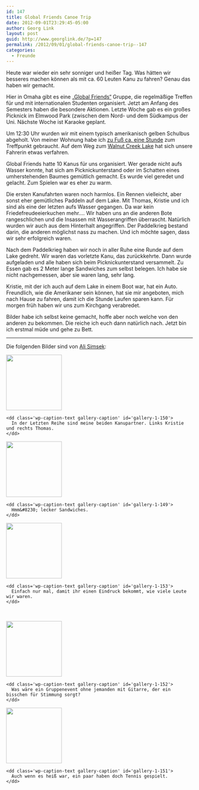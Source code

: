 ```yaml
---
id: 147
title: Global Friends Canoe Trip
date: 2012-09-01T23:29:45-05:00
author: Georg Link
layout: post
guid: http://www.georglink.de/?p=147
permalink: /2012/09/01/global-friends-canoe-trip--147
categories:
  - Freunde
---
```

Heute war wieder ein sehr sonniger und heißer Tag. Was hätten wir besseres machen können als mit ca. 60 Leuten Kanu zu fahren? Genau das haben wir gemacht.

Hier in Omaha gibt es eine <a title="Facebookseite von Global Friends Omaha" href="https://www.facebook.com/GlobalFriendsOmaha" target="_blank">„Global Friends“</a> Gruppe, die regelmäßige Treffen für und mit internationalen Studenten organisiert. Jetzt am Anfang des Semesters haben die besondere Aktionen. Letzte Woche gab es ein großes Picknick im Elmwood Park (zwischen dem Nord- und dem Südkampus der Uni. Nächste Woche ist Karaoke geplant.

Um 12:30 Uhr wurden wir mit einem typisch amerikanisch gelben Schulbus abgeholt. Von meiner Wohnung habe ich <a title="Wegbeschreibung auf Google Maps" href="http://goo.gl/maps/fQ0gF" target="_blank">zu Fuß ca. eine Stunde</a> zum Treffpunkt gebraucht. Auf dem Weg zum <a title="Offizielle Seite der Stadt zum Walnut Creek Lake" href="http://www.papillion.org/public_works_walnut_creek.cfm" target="_blank">Walnut Creek Lake</a> hat sich unsere Fahrerin etwas verfahren.

Global Friends hatte 10 Kanus für uns organisiert. Wer gerade nicht aufs Wasser konnte, hat sich am Picknickunterstand oder im Schatten eines umherstehenden Baumes gemütlich gemacht. Es wurde viel geredet und gelacht. Zum Spielen war es eher zu warm.

Die ersten Kanufahrten waren noch harmlos. Ein Rennen vielleicht, aber sonst eher gemütliches Paddeln auf dem Lake. Mit Thomas, Kristie und ich sind als eine der letzten aufs Wasser gegangen. Da war kein Friedefreudeeierkuchen mehr…. Wir haben uns an die anderen Bote rangeschlichen und die Insassen mit Wasserangriffen überrascht. Natürlich wurden wir auch aus dem Hinterhalt angegriffen. Der Paddelkrieg bestand darin, die anderen möglichst nass zu machen. Und ich möchte sagen, dass wir sehr erfolgreich waren.

Nach dem Paddelkrieg haben wir noch in aller Ruhe eine Runde auf dem Lake gedreht. Wir waren das vorletzte Kanu, das zurückkehrte. Dann wurde aufgeladen und alle haben sich beim Picknickunterstand versammelt. Zu Essen gab es 2 Meter lange Sandwiches zum selbst belegen. Ich habe sie nicht nachgemessen, aber sie waren lang, sehr lang.

Kristie, mit der ich auch auf dem Lake in einem Boot war, hat ein Auto. Freundlich, wie die Amerikaner sein können, hat sie mir angeboten, mich nach Hause zu fahren, damit ich die Stunde Laufen sparen kann. Für morgen früh haben wir uns zum Kirchgang verabredet.

Bilder habe ich selbst keine gemacht, hoffe aber noch welche von den anderen zu bekommen. Die reiche ich euch dann natürlich nach. Jetzt bin ich erstmal müde und gehe zu Bett.

* * *

Die folgenden Bilder sind von <a title="Alis auf Facebook" href="https://www.facebook.com/simsekali1" target="_blank">Ali Simsek</a>:  


<div id='gallery-1' class='gallery galleryid-147 gallery-columns-3 gallery-size-thumbnail'>
  <dl class='gallery-item'>
    <dt class='gallery-icon landscape'>
      <a href='http://www.georglink.de/2012/09/01/global-friends-canoe-trip--147/gruppenfoto'><img width="150" height="150" src="http://www.georglink.de/media/2012/09/Gruppenfoto-150x150.jpg" class="attachment-thumbnail size-thumbnail" alt="" loading="lazy" aria-describedby="gallery-1-150" /></a>
    </dt>
    
    <dd class='wp-caption-text gallery-caption' id='gallery-1-150'>
      In der Letzten Reihe sind meine beiden Kanupartner. Links Kristie und rechts Thomas.
    </dd>
  </dl>
  
  <dl class='gallery-item'>
    <dt class='gallery-icon landscape'>
      <a href='http://www.georglink.de/2012/09/01/global-friends-canoe-trip--147/sandwich-essen'><img width="150" height="150" src="http://www.georglink.de/media/2012/09/Sandwich-Essen-150x150.jpg" class="attachment-thumbnail size-thumbnail" alt="" loading="lazy" aria-describedby="gallery-1-149" /></a>
    </dt>
    
    <dd class='wp-caption-text gallery-caption' id='gallery-1-149'>
      Hmm&#8230; lecker Sandwiches.
    </dd>
  </dl>
  
  <dl class='gallery-item'>
    <dt class='gallery-icon landscape'>
      <a href='http://www.georglink.de/2012/09/01/global-friends-canoe-trip--147/gruppe'><img width="150" height="150" src="http://www.georglink.de/media/2012/09/Gruppe-150x150.jpg" class="attachment-thumbnail size-thumbnail" alt="" loading="lazy" aria-describedby="gallery-1-153" /></a>
    </dt>
    
    <dd class='wp-caption-text gallery-caption' id='gallery-1-153'>
      Einfach nur mal, damit ihr einen Eindruck bekommt, wie viele Leute wir waren.
    </dd>
  </dl>
  
  <br style="clear: both" />
  
  <dl class='gallery-item'>
    <dt class='gallery-icon landscape'>
      <a href='http://www.georglink.de/2012/09/01/global-friends-canoe-trip--147/gitarrre'><img width="150" height="150" src="http://www.georglink.de/media/2012/09/Gitarrre-150x150.jpg" class="attachment-thumbnail size-thumbnail" alt="" loading="lazy" aria-describedby="gallery-1-152" /></a>
    </dt>
    
    <dd class='wp-caption-text gallery-caption' id='gallery-1-152'>
      Was wäre ein Gruppenevent ohne jemanden mit Gitarre, der ein bisschen für Stimmung sorgt?
    </dd>
  </dl>
  
  <dl class='gallery-item'>
    <dt class='gallery-icon landscape'>
      <a href='http://www.georglink.de/2012/09/01/global-friends-canoe-trip--147/tennis'><img width="150" height="150" src="http://www.georglink.de/media/2012/09/Tennis-150x150.jpg" class="attachment-thumbnail size-thumbnail" alt="" loading="lazy" aria-describedby="gallery-1-151" /></a>
    </dt>
    
    <dd class='wp-caption-text gallery-caption' id='gallery-1-151'>
      Auch wenn es heiß war, ein paar haben doch Tennis gespielt.
    </dd>
  </dl>
  
  <br style='clear: both' />
</div>